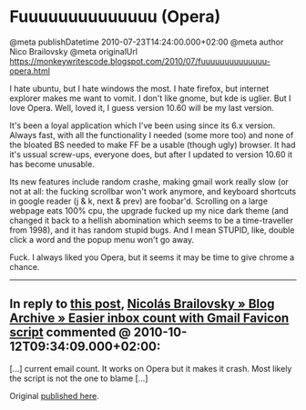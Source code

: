 # Fuuuuuuuuuuuuuu (Opera)

@meta publishDatetime 2010-07-23T14:24:00.000+02:00
@meta author Nico Brailovsky
@meta originalUrl https://monkeywritescode.blogspot.com/2010/07/fuuuuuuuuuuuuuu-opera.html

I hate ubuntu, but I hate windows the most. I hate firefox, but internet explorer makes me want to vomit. I don't like gnome, but kde is uglier. But I love Opera. Well, loved it, I guess version 10.60 will be my last version.

It's been a loyal application which I've been using since its 6.x version. Always fast, with all the functionality I needed (some more too) and none of the bloated BS needed to make FF be a usable (though ugly) browser. It had it's ussual screw-ups, everyone does, but after I updated to version 10.60 it has become unusable.

Its new features include random crashe, making gmail work really slow (or not at all: the fucking scrollbar won't work anymore, and keyboard shortcuts in google reader (j & k, next & prev) are foobar'd. Scrolling on a large webpage eats 100% cpu, the upgrade fucked up my nice dark theme (and changed it back to a hellish abomination which seems to be a time-traveller from 1998), and it has random stupid bugs. And I mean STUPID, like, double click a word and the popup menu won't go away.

Fuck. I always liked you Opera, but it seems it may be time to give chrome a chance.


---
## In reply to [this post](), [Nicolás Brailovsky » Blog Archive » Easier inbox count with Gmail Favicon script](/blog_md/2010/1012_EasierinboxcountwithGmailFaviconscript.md) commented @ 2010-10-12T09:34:09.000+02:00:

[...] current email count. It works on Opera but it makes it crash. Most likely the script is not the one to blame [...]

Original [published here](/blog_md/2010/0723_FuuuuuuuuuuuuuuOpera.md).

